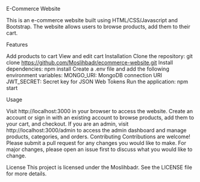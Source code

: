 E-Commerce Website


This is an e-commerce website built using HTML/CSS/Javascript and Bootstrap. The website allows users to browse products, add them to their cart.

Features

Add products to cart
View and edit cart
Installation
Clone the repository: git clone https://github.com/Moslihbadr/ecommerce-website.git
Install dependencies: npm install
Create a .env file and add the following environment variables:
MONGO_URI: MongoDB connection URI
JWT_SECRET: Secret key for JSON Web Tokens
Run the application: npm start

Usage

Visit http://localhost:3000 in your browser to access the website.
Create an account or sign in with an existing account to browse products, add them to your cart, and checkout.
If you are an admin, visit http://localhost:3000/admin to access the admin dashboard and manage products, categories, and orders.
Contributing
Contributions are welcome! Please submit a pull request for any changes you would like to make. For major changes, please open an issue first to discuss what you would like to change.

License
This project is licensed under the Moslihbadr. See the LICENSE file for more details.
